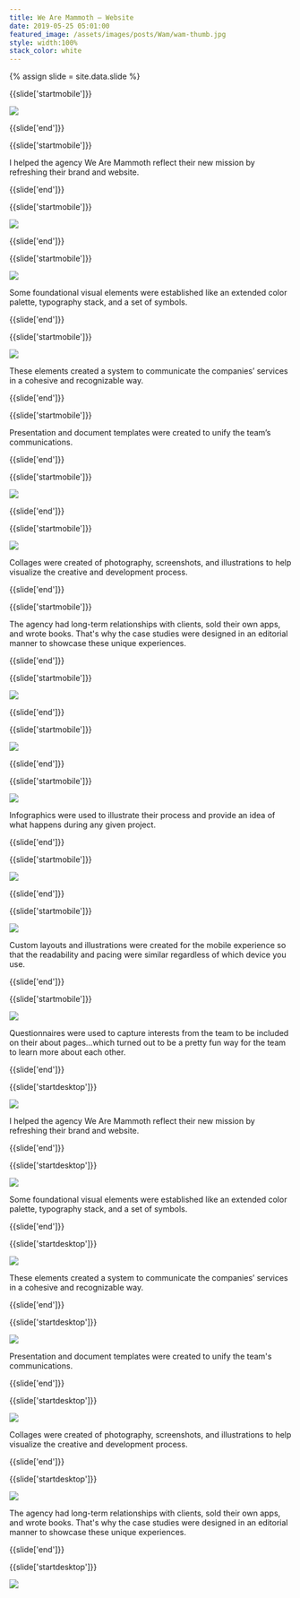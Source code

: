 ```yaml
---
title: We Are Mammoth — Website
date: 2019-05-25 05:01:00
featured_image: /assets/images/posts/Wam/wam-thumb.jpg
style: width:100%
stack_color: white
---
```

{% assign slide = site.data.slide %}


{{slide['startmobile']}}

<div><img class='full-height' src='{{ site.url }}/assets/images/posts/wam/wam-1-mobile.png' srcset='{{ site.url }}/assets/images/posts/wam/wam-1-mobile.png 375w, {{ site.url }}/assets/images/posts/wam/wam-1-mobile@2x.png 750w, {{ site.url }}/assets/images/posts/wam/wam-1-mobile@3x.png 1125w'></div>

<p class='bg-dark'></p>

{{slide['end']}}



{{slide['startmobile']}}

I helped the agency We Are Mammoth reflect their new mission by refreshing their brand and website.

{{slide['end']}}



{{slide['startmobile']}}

<div><img class='full-width' src='{{ site.url }}/assets/images/posts/wam/wam-2-mobile.png' srcset='{{ site.url }}/assets/images/posts/wam/wam-2-mobile.png 375w, {{ site.url }}/assets/images/posts/wam/wam-2-mobile@2x.png 750w, {{ site.url }}/assets/images/posts/wam/wam-2-mobile@3x.png 1125w'></div>

{{slide['end']}}



{{slide['startmobile']}}

<div><img class='full-height' src='{{ site.url }}/assets/images/posts/wam/wam-3-mobile.png' srcset='{{ site.url }}/assets/images/posts/wam/wam-3-mobile.png 375w, {{ site.url }}/assets/images/posts/wam/wam-3-mobile@2x.png 750w, {{ site.url }}/assets/images/posts/wam/wam-3-mobile@3x.png 1125w'></div>

<p class='bg-dark'>Some foundational visual elements were established like an extended color palette, typography stack, and a set of symbols.</p>

{{slide['end']}}


{{slide['startmobile']}}

<div><img class='full-height' src='{{ site.url }}/assets/images/posts/wam/wam-4-mobile.png' srcset='{{ site.url }}/assets/images/posts/wam/wam-4-mobile.png 375w, {{ site.url }}/assets/images/posts/wam/wam-4-mobile@2x.png 750w, {{ site.url }}/assets/images/posts/wam/wam-4-mobile@3x.png 1125w'></div>


<p class='bg-dark'>These elements created a system to communicate the companies’ services in a cohesive and recognizable way.</p>

{{slide['end']}}



{{slide['startmobile']}}

Presentation and document templates were created to unify the team’s communications.

{{slide['end']}}



{{slide['startmobile']}}

<div><img class='full-height' src='{{ site.url }}/assets/images/posts/wam/wam-5-mobile.png' srcset='{{ site.url }}/assets/images/posts/wam/wam-5-mobile.png 375w, {{ site.url }}/assets/images/posts/wam/wam-5-mobile@2x.png 750w, {{ site.url }}/assets/images/posts/wam/wam-5-mobile@3x.png 1125w'></div>

 <p class='bg-dark'></p>

{{slide['end']}}




{{slide['startmobile']}}

<div><img class='full-height' src='{{ site.url }}/assets/images/posts/wam/wam-6-mobile.png' srcset='{{ site.url }}/assets/images/posts/wam/wam-6-mobile.png 375w, {{ site.url }}/assets/images/posts/wam/wam-6-mobile@2x.png 750w, {{ site.url }}/assets/images/posts/wam/wam-6-mobile@3x.png 1125w'></div>


<p class='bg-dark'>Collages were created of photography, screenshots, and illustrations to help visualize the creative and development process.</p>

{{slide['end']}}



{{slide['startmobile']}}

The agency had long-term relationships with clients, sold their own apps, and wrote books. That's why the case studies were designed in an editorial manner to showcase these unique experiences.

{{slide['end']}}



{{slide['startmobile']}}

<div><img class='full-height' src='{{ site.url }}/assets/images/posts/wam/wam-7-mobile.png' srcset='{{ site.url }}/assets/images/posts/wam/wam-7-mobile.png 375w, {{ site.url }}/assets/images/posts/wam/wam-7-mobile@2x.png 750w, {{ site.url }}/assets/images/posts/wam/wam-7-mobile@3x.png 1125w'></div>

{{slide['end']}}





{{slide['startmobile']}}

<div><img class='full-height' src='{{ site.url }}/assets/images/posts/wam/wam-8-mobile.png' srcset='{{ site.url }}/assets/images/posts/wam/wam-8-mobile.png 375w, {{ site.url }}/assets/images/posts/wam/wam-8-mobile@2x.png 750w, {{ site.url }}/assets/images/posts/wam/wam-8-mobile@3x.png 1125w'></div>

<p class='bg-dark'></p>

{{slide['end']}}



{{slide['startmobile']}}

<div><img class='full-height' src='{{ site.url }}/assets/images/posts/wam/wam-9-mobile.png' srcset='{{ site.url }}/assets/images/posts/wam/wam-9-mobile.png 375w, {{ site.url }}/assets/images/posts/wam/wam-9-mobile@2x.png 750w, {{ site.url }}/assets/images/posts/wam/wam-9-mobile@3x.png 1125w'></div>


<p class='bg-dark'>Infographics were used to illustrate their process and provide an idea of what happens during any given project.</p>


{{slide['end']}}



{{slide['startmobile']}}

<div><img class='full-height' src='{{ site.url }}/assets/images/posts/wam/wam-10-mobile.png' srcset='{{ site.url }}/assets/images/posts/wam/wam-10-mobile.png 375w, {{ site.url }}/assets/images/posts/wam/wam-10-mobile@2x.png 750w, {{ site.url }}/assets/images/posts/wam/wam-10-mobile@3x.png 1125w'></div>

<p class='bg-dark'></p>

{{slide['end']}}


{{slide['startmobile']}}

<div><img class='full-height' src='{{ site.url }}/assets/images/posts/wam/wam-11-mobile.png' srcset='{{ site.url }}/assets/images/posts/wam/wam-11-mobile.png 375w, {{ site.url }}/assets/images/posts/wam/wam-11-mobile@2x.png 750w, {{ site.url }}/assets/images/posts/wam/wam-11-mobile@3x.png 1125w'></div>


<p class='bg-dark'>Custom layouts and illustrations were created for the mobile experience so that the readability and pacing were similar regardless of which device you use.</p>

{{slide['end']}}



{{slide['startmobile']}}

<div><img class='full-height' src='{{ site.url }}/assets/images/posts/wam/wam-12-mobile.png' srcset='{{ site.url }}/assets/images/posts/wam/wam-12-mobile.png 375w, {{ site.url }}/assets/images/posts/wam/wam-12-mobile@2x.png 750w, {{ site.url }}/assets/images/posts/wam/wam-12-mobile@3x.png 1125w'></div>


<p class='bg-dark'>Questionnaires were used to capture interests from the team to be included on their about pages...which turned out to be a pretty fun way for the team to learn more about each other.</p>

{{slide['end']}}






{{slide['startdesktop']}}

<div><img class='full-width' src='{{ site.url }}/assets/images/posts/wam/wam-1@2x.png' srcset='{{ site.url }}/assets/images/posts/wam/wam-1.png 1024w, {{ site.url }}/assets/images/posts/wam/wam-1@2x.png 2048w, {{ site.url }}/assets/images/posts/wam/wam-1@3x.png 3072w'></div>

I helped the agency We Are Mammoth reflect their new mission by refreshing their brand and website.


{{slide['end']}}



{{slide['startdesktop']}}

<div><img class='full-height' src='{{ site.url }}/assets/images/posts/wam/wam-2@2x.png' srcset='{{ site.url }}/assets/images/posts/wam/wam-2.png 794w, {{ site.url }}/assets/images/posts/wam/wam-2@2x.png 1588w'></div>

Some foundational visual elements were established like an extended color palette, typography stack, and a set of symbols.

{{slide['end']}}




{{slide['startdesktop']}}

<div><img src='{{ site.url }}/assets/images/posts/wam/wam-3@2x.png' srcset='{{ site.url }}/assets/images/posts/wam/wam-3.png 794w, {{ site.url }}/assets/images/posts/wam/wam-3@2x.png 1588w, {{ site.url }}/assets/images/posts/wam/wam-3@3x.png 2382w'></div>

These elements created a system to communicate the companies’ services in a cohesive and recognizable way.

{{slide['end']}}




{{slide['startdesktop']}}

<div><img src='{{ site.url }}/assets/images/posts/wam/wam-4@2x.png' srcset='{{ site.url }}/assets/images/posts/wam/wam-4.png 794w, {{ site.url }}/assets/images/posts/wam/wam-4@2x.png 1588w, {{ site.url }}/assets/images/posts/wam/wam-4@3x.png 2382w'></div>

Presentation and document templates were created to unify the team's communications.


{{slide['end']}}



{{slide['startdesktop']}}

<div><img src='{{ site.url }}/assets/images/posts/wam/wam-5@2x.png' srcset='{{ site.url }}/assets/images/posts/wam/wam-5.png 794w, {{ site.url }}/assets/images/posts/wam/wam-5@2x.png 1588w, {{ site.url }}/assets/images/posts/wam/wam-5@3x.png 2382w'></div>

Collages were created of photography, screenshots, and illustrations to help visualize the creative and development process.

{{slide['end']}}



{{slide['startdesktop']}}

<div><img src='{{ site.url }}/assets/images/posts/wam/wam-6@2x.png' srcset='{{ site.url }}/assets/images/posts/wam/wam-6.png 694w, {{ site.url }}/assets/images/posts/wam/wam-6@2x.png 1588w, {{ site.url }}/assets/images/posts/wam/wam-6@3x.png 2382w'></div>

The agency had long-term relationships with clients, sold their own apps, and wrote books. That's why the case studies were designed in an editorial manner to showcase these unique experiences.

{{slide['end']}}



{{slide['startdesktop']}}

<div class='row'>

<div><img src='{{ site.url }}/assets/images/posts/Wam/wam-7@2x.png' srcset='{{ site.url }}/assets/images/posts/Wam/wam-7.png 314w, {{ site.url }}/assets/images/posts/Wam/wam-7@2x.png 628w, {{ site.url }}/assets/images/posts/Wam/wam-7@3x.png 942w'></div><!--

--><div><img src='{{ site.url }}/assets/images/posts/Wam/wam-8@2x.png' srcset='{{ site.url }}/assets/images/posts/Wam/wam-8.png 474w, {{ site.url }}/assets/images/posts/Wam/wam-8@2x.png 948w, {{ site.url }}/assets/images/posts/Wam/wam-8@3x.png 1422w'></div>

</div>

<br />

{{slide['end']}}



{{slide['startdesktop']}}

<div class='row'>

<div><img src='{{ site.url }}/assets/images/posts/Wam/wam-9@2x.png' srcset='{{ site.url }}/assets/images/posts/Wam/wam-9.png 314w, {{ site.url }}/assets/images/posts/Wam/wam-9@2x.png 628w, {{ site.url }}/assets/images/posts/Wam/wam-9@3x.png 942w'></div><!--

--><div><img src='{{ site.url }}/assets/images/posts/Wam/wam-10@2x.png' srcset='{{ site.url }}/assets/images/posts/Wam/wam-10.png 474w, {{ site.url }}/assets/images/posts/Wam/wam-10@2x.png 948w, {{ site.url }}/assets/images/posts/Wam/wam-10@3x.png 1422w'></div>

</div>

Infographics were used to illustrate their process and provide an idea of what happens during any given project.

{{slide['end']}}



{{slide['startdesktop']}}

<div><img src='{{ site.url }}/assets/images/posts/wam/wam-11@2x.png' srcset='{{ site.url }}/assets/images/posts/wam/wam-11.png 694w, {{ site.url }}/assets/images/posts/wam/wam-11@2x.png 1588w, {{ site.url }}/assets/images/posts/wam/wam-11@3x.png 2382w'></div>

You better believe it was responsive.

{{slide['end']}}



{{slide['startdesktop']}}

<div class='row'>

<div><img src='{{ site.url }}/assets/images/posts/Wam/wam-12@2x.png' srcset='{{ site.url }}/assets/images/posts/Wam/wam-12.png 314w, {{ site.url }}/assets/images/posts/Wam/wam-12@2x.png 628w, {{ site.url }}/assets/images/posts/Wam/wam-12@3x.png 942w'></div><!--

--><div><img src='{{ site.url }}/assets/images/posts/Wam/wam-13@2x.png' srcset='{{ site.url }}/assets/images/posts/Wam/wam-13.png 474w, {{ site.url }}/assets/images/posts/Wam/wam-13@2x.png 948w, {{ site.url }}/assets/images/posts/Wam/wam-13@3x.png 1422w'></div>

</div>

Questionnaires were used to capture interests from the team to be included on their about pages...which turned out to be a pretty fun way for the team to learn more about each other.

{{slide['end']}}



{{slide['startdesktop']}}

<div><img src='{{ site.url }}/assets/images/posts/wam/wam-14@2x.png' srcset='{{ site.url }}/assets/images/posts/wam/wam-14.png 694w, {{ site.url }}/assets/images/posts/wam/wam-14@2x.png 1588w, {{ site.url }}/assets/images/posts/wam/wam-14@3x.png 2382w'></div>

{{slide['end']}}
